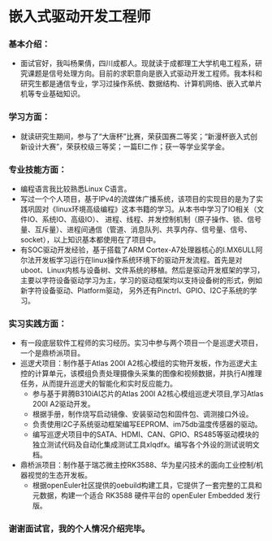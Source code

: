 # 嵌入式驱动开发工程师
### 基本介绍：
- 面试官好，我叫杨果倩，四川成都人。现就读于成都理工大学机电工程系，研究课题是信号处理方向。目前的求职意向是嵌入式驱动开发工程师。我本科和研究生都是通信专业，学习过操作系统、数据结构、计算机网络、嵌入式单片机等专业基础知识。
### 学习方面：
- 就读研究生期间，参与了“大唐杯”比赛，荣获国赛二等奖；“新漫杯嵌入式创新设计大赛”，荣获校级三等奖；一篇EI二作；获一等学业奖学金。
### 专业技能方面：
- 编程语言我比较熟悉Linux C语言。
- 写过一个个人项目，基于IPv4的流媒体广播系统，该项目的实现目的是为了实践巩固对《linux环境高级编程》这本书籍的学习。从本书中学习了IO相关（文件IO、系统IO、高级IO）、
进程、线程、并发控制机制（原子操作、锁、信号量、互斥量）、进程间通信（管道、消息队列、共享内存、信号量、信号、socket），以上知识基本都使用在了项目中。
- 有SOC驱动开发经验，基于搭载了ARM Cortex-A7处理器核心的I.MX6ULL阿尔法开发板学习运行在linux操作系统环境下的驱动开发流程。首先是对uboot、Linux内核与设备树、文件系统的移植。然后是驱动开发框架的学习，主要以字符设备驱动学习为主，学习的驱动框架均以支持设备树的形式，例如新字符设备驱动、Platform驱动，
另外还有Pinctrl、GPIO、I2C子系统的学习。
### 实习实践方面：
- 有一段底层软件工程师的实习经历。实习中参与两个项目一个是巡逻犬项目，一个是鼎桥派项目。
- 巡逻犬项目：制作基于Atlas 200I A2核心模组的实物开发板，作为巡逻犬主控的计算单元，该模组负责处理摄像头采集的图像和视频数据，并执行AI推理任务，从而提升巡逻犬的智能化和实时反应能力。
    - 参与基于昇腾B310iAI芯片的Atlas 200I A2核心模组巡逻犬项目,学习Atlas 200I A2驱动开发。
    - 根据手册，制作烧写启动镜像、安装驱动包和固件包、调测接口外设。
    - 负责使用I2C子系统驱动框架编写EEPROM、im75db温度传感器的驱动。
    - 编写巡逻犬项目中的SATA、HDMI、CAN、GPIO、RS485等驱动模块的独立测试代码及自动化集成测试工具xlqdfx。编写各个外设的测试说明文档。
- 鼎桥派项目：制作基于瑞芯微主控RK3588、华为星闪技术的面向工业控制/机器视觉的生态开发板。
    - 根据openEuler社区提供的oebuild构建工具，它提供了一套完整的工具和元数据，构建一个适合 RK3588 硬件平台的 openEuler Embedded 发行版。
### 谢谢面试官，我的个人情况介绍完毕。


